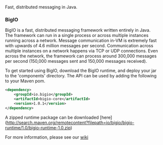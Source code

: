 Fast, distributed messaging in Java.

### BigIO

BigIO is a fast, distributed messaging framework written entirely in Java. The 
framework can run in a single process or across multiple instances running 
across a network. Message communication in-VM is extremely fast with upwards of 
4.6 million messages per second. Communication across multiple instances on a 
network happens via TCP or UDP connections. Even across the network, the 
framework can process around 300,000 messages per second (150,000 messages sent 
and 150,000 messages received).

To get started using BigIO, download the BigIO runtime, and deploy your jar
to the 'components' directory. The API can be used by adding the following to
your Maven pom.

```XML
<dependency>
    <groupId>io.bigio</groupId>
    <artifactId>bigio-core</artifactId>
    <version>1.0.1</version>
</dependency>
```

A zipped runtime package can be downloaded [here] (http://search.maven.org/remotecontent?filepath=io/bigio/bigio-runtime/1.0/bigio-runtime-1.0.zip)

For more information, please see our [wiki](https://github.com/Archarithms/bigio/wiki)
